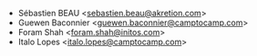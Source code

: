 - Sébastien BEAU \<<sebastien.beau@akretion.com>\>
- Guewen Baconnier \<<guewen.baconnier@camptocamp.com>\>
- Foram Shah \<<foram.shah@initos.com>\>
- Italo Lopes \<<italo.lopes@camptocamp.com>\>
